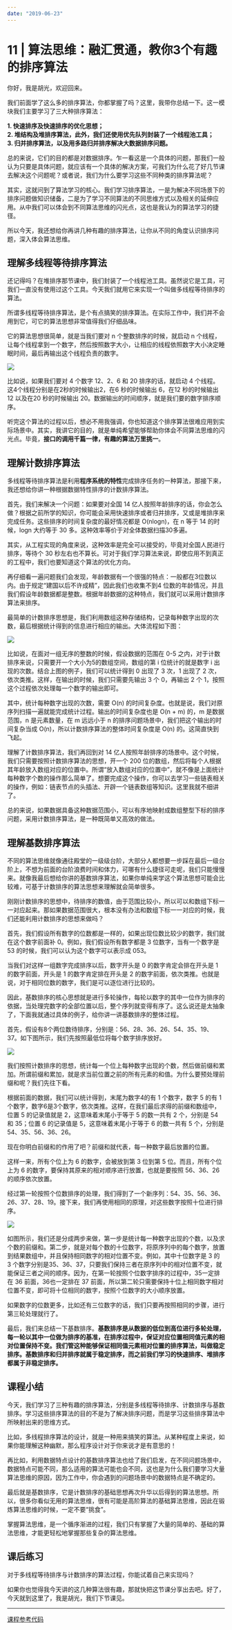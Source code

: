 ```yaml
---
date: "2019-06-23"
---  
```

      
# 11 | 算法思维：融汇贯通，教你3个有趣的排序算法
你好，我是胡光，欢迎回来。

我们前面学了这么多的排序算法，你都掌握了吗？这里，我带你总结一下。这一模块我们主要学习了三大种排序算法：

**1\. 快速排序及快速排序的优化思想；  
2\. 堆结构及堆排序算法，此外，我们还使用优先队列封装了一个线程池工具；  
3\. 归并排序算法，以及用多路归并排序解决大数据排序问题。**

总的来说，它们的目的都是对数据排序。乍一看这是一个具体的问题，那我们一般认为只要是具体问题，就应该有一个具体的解决方案，可我们为什么花了好几节课去解决这个问题呢？或者说，我们为什么要学习这些不同种类的排序算法呢？

其实，这就问到了算法学习的核心。我们学习排序算法，一是为解决不同场景下的排序问题做知识储备，二是为了学习不同算法的不同思维方式以及相关的延伸应用。从中我们可以体会到不同算法思维的闪光点，这也是我认为的算法学习的捷径。

所以今天，我还想给你再讲几种有趣的排序算法，让你从不同的角度认识排序问题，深入体会算法思维。

## 理解多线程等待排序算法

还记得吗？在堆排序那节课中，我们封装了一个线程池工具。虽然说它是工具，可我们一直没有使用过这个工具。今天我们就用它来实现一个叫做多线程等待排序的算法。

所谓多线程等待排序算法，是个有点搞笑的排序算法。在实际工作中，我们并不会用到它，可它的算法思想非常值得我们仔细品味。

它的算法思想很简单，就是当我们要对 n 个整数排序的时候，就启动 n 个线程，让每个线程拿到一个数字，然后按照数字大小，让相应的线程依照数字大小决定睡眠时间，最后再输出这个线程负责的数字。

![](./httpsstatic001geekbangorgresourceimage282528bc91b3408b222981a0d09d95047b25.jpg)

比如说，如果我们要对 4 个数字 12、2、6 和 20 排序的话，就启动 4 个线程。这4个线程分别是在2秒的时候输出2，在6 秒的时候输出 6，在12 秒的时候输出 12 以及在20 秒的时候输出 20。数据输出的时间顺序，就是我们要的数字排序顺序。

听完这个算法的过程以后，想必不用我强调，你也知道这个排序算法很难应用到实际场景中。其实，我讲它的目的，就是单纯希望能够帮助你体会不同算法思维的闪光点。毕竟，**接口的调用千篇一律，有趣的算法万里挑一**。

## 理解计数排序算法

多线程等待排序算法是利用**程序系统的特性**完成排序任务的一种算法，那接下来，我还想给你讲一种根据数据特性排序的计数排序算法。

首先，我们来解决一个问题：如果要对全国 14 亿人按照年龄排序的话，你会怎么做？根据之前所学的知识，你可能会采用快速排序或者归并排序，又或是堆排序来完成任务。这些排序的时间复杂度的最好情况都是 O\(nlogn\)，在 n 等于 14 的时候，logn 大约等于 30 多。这种效率等价于对全体数据扫描30多遍。

其实，从工程实现的角度来说，这种效率是完全可以接受的，毕竟对全国人民进行排序，等待个 30 秒左右也不算长。可对于我们学习算法来说，即使应用不到真正的工程中，我们也要知道这个算法的优化方向。

再仔细看一遍问题我们会发现，年龄数据有一个很强的特点：一般都在3位数以内。由于规定“建国以后不许成精”，因此我们也收集不到4 位数的年龄情况，并且我们假设年龄数据都是整数。根据年龄数据的这种特点，我们就可以采用计数排序算法来排序。

最简单的计数排序思想是，我们利用数组这种存储结构，记录每种数字出现的次数，最后根据统计得到的信息进行相应的输出。大体流程如下图：

![](./httpsstatic001geekbangorgresourceimage54aa549aef6c18ff8992d6cc6dac3d675eaa.jpg)

比如说，在面对一组无序的整数的时候，假设数据的范围在 0-5 之内，对于计数排序来说，只需要开一个大小为5的数组空间，数组的第 i 位统计的就是数字 i 出现的次数。结合上图的例子，我们可以统计得到 0 出现了 3 次，1 出现了 2 次，依次类推。这样，在输出的时候，我们只需要先输出 3 个 0，再输出 2 个 1，按照这个过程依次处理每一个数字的输出即可。

其中，统计每种数字出现的次数，需要 O\(n\) 的时间复杂度。也就是说，我们对原序列扫描一遍就能完成统计过程。输出的时间复杂度也是 O\(n + m\) 的，m 是数据范围，n 是元素数量，在 m 远远小于 n 的排序问题场景中，我们把这个输出的时间复杂当成 O\(n\)，所以计数排序算法的整体时间复杂度是 O\(n\) 的。这简直快到飞起。

理解了计数排序算法，我们再回到对 14 亿人按照年龄排序的场景中。这个时候，我们只需要按照计数排序算法的思想，开一个 200 位的数组，然后将每个人根据其年龄放入数组对应的位置中。所谓“放入数组对应的位置中”，就不像是上面统计每种数字个数的操作那么简单了。想要完成这个操作，你可以去学习一些链表相关的操作，例如：链表节点的头插法、开辟一个链表数组等知识。这里我就不细讲了。

总的来说，如果数据具备这种数据范围小，可以有序地映射成数组整型下标的排序问题，采用计数排序算法，是一种既简单又高效的做法。

## 理解基数排序算法

不同的算法思维就像通往殿堂的一级级台阶，大部分人都想要一步踩在最后一级台阶上，不想为前面的台阶浪费时间和体力，可哪有什么捷径可走呢，我们只能慢慢来。就像我最后想给你讲的基数排序算法，如果你单纯来学这个算法思想可能会比较难，可基于计数排序的算法思想来理解就会简单很多。

刚刚计数排序的思想中，待排序的数值，由于范围比较小，所以可以和数组下标一一对应起来。那如果数据范围很大，根本没有办法和数组下标一一对应的时候，我们还能利用计数排序的思想来做吗？

首先，我们假设所有数字的位数都是一样的，如果出现位数比较少的数字，我们就在这个数字前面补 0。例如，我们假设所有数字都是 3 位数字，当有一个数字是 53 的时候，我们可以认为这个数字可以表示成 053。

当我们对这样一组数字完成排序以后，数字开头是 0 的数字肯定会排在开头是 1 的数字前面，开头是 1 的数字肯定排在开头是 2 的数字前面，依次类推。也就是说，对于相同位数的数字，我们是可以逐位进行比较的。

因此，基数排序的核心思想就是进行多轮操作，每轮以数字的其中一位作为排序的依据，当处理完数字的全部位置以后，整个序列就变得有序了。这么说还是太抽象了，下面我就通过具体的例子，给你讲一讲基数排序的整体过程。

首先，假设有8个两位数待排序，分别是：56、28、36、26、54、35、19、37。如下图所示，我们先按照最低位将每个数字排序放好。

![](./httpsstatic001geekbangorgresourceimage8cc38c32c13cb081e9f9885ec22ae56d36c3.jpg)

我们按照计数排序的思想，统计每一个位上每种数字出现的个数，然后做前缀和累加。所谓前缀和累加，就是求当前位置之前的所有元素的和值。为什么要预处理前缀和呢？我们先往下看。

根据前面的数据，我们可以统计得到，末尾为数字4的有 1 个数字，数字 5 的有 1 个数字，数字6是3个数字，依次类推。这样，在我们最后求得的前缀和数组中，位置 5 的记录值就是 2，这意味着末尾小于等于 5 的数一共有 2 个，分别是 54 和 35；位置 6 的记录值是 5，这意味着末尾小于等于 6 的数一共有 5 个，分别是 54、35、56、36、26。

现在你明白前缀和的作用了吧？前缀和就代表，每一种数字最后放置的位置。

这样一来，所有个位上为 6 的数字，会被放到第 3 位到第 5 位。而且，所有个位上为 6 的数字，要保持其原来的相对顺序进行放置，也就是要按照 56、36、26 的顺序依次放置。

经过第一轮按照个位数排序的处理，我们得到了一个新序列：54、35、56、36、26、37、28、19。接下来，我们再使用相同的原理，对这些数字按照十位进行排序。

![](./httpsstatic001geekbangorgresourceimage4da14db11183b8046d3cb74f636926e024a1.jpg)

如图所示，我们还是分成两步来做，第一步是统计每一种数字出现的个数，以及求个数的前缀和。第二步，就是对每个数的十位数字，将原序列中的每个数字，放置到结果数组中，并且保持相同数字的相对位置不变。例如，其中十位数字是 3 的 3 个数字分别是35、36、37，只要我们保持三者在原序列中的相对位置不变，就能保证三者之间的顺序。因为，在第一轮按照个位数字排序的过程中，35一定排在 36 前面，36也一定排在 37 前面，所以第二轮只需要保持十位上相同数字相对位置不变，即可将十位相同的数字，按照个位数字的大小顺序放置。

如果数字的位数更多，比如还有三位数字的话，我们只要再按照相同的步骤，进行第三轮处理就行了。

最后，我们来总结一下基数排序。**基数排序是从数据的低位到高位进行多轮处理，每一轮以其中一位做为排序的基准，在排序过程中，保证对应位置相同值元素的相对位置保持不变。我们管这种能够保证相同值元素相对位置的排序算法，叫做稳定排序。基数排序和归并排序就属于稳定排序，而之前我们学习的快速排序、堆排序都属于非稳定排序。**

## 课程小结

今天，我们学习了三种有趣的排序算法，分别是多线程等待排序、计数排序与基数排序。学习这些排序算法的目的不是为了解决排序问题，而是学习这些排序算法中所映射出来的思维方式。

比如，多线程排序算法的设计，就是一种用来搞笑的算法。从某种程度上来说，如果你能理解这种幽默，那么程序设计对于你来说才是有意思的！

再比如，利用数据特点设计的基数排序算法也给了我们启发，在不同问题场景中，数据特点可能不同，那么适用的算法可能也会不同，这也是为什么我们要学习大量算法思维的原因，因为工作中，你会遇到的问题场景中的数据特点是不确定的。

最后就是基数排序，它是计数排序的基础思想再次升华以后得到的算法思想。所以，很多你看似无用的算法思维，很有可能是高阶算法的基础算法思维，因此在锻炼算法思维的时候，一定不要“挑食”。

掌握算法思维，是一个循序渐进的过程，我们只有掌握了大量的简单的、基础的算法思维，才能更轻松地掌握那些复杂的算法思维。

## 课后练习

对于多线程等待排序与计数排序的算法过程，你能试着自己来实现吗？

如果你也觉得我今天讲的这几种算法很有趣，那就快把这节课分享出去吧。好了，今天就到这里了，我是胡光，我们下节课见。

* * *

[课程参考代码](https://github.com/alicia-ying/jikeshijian.git)